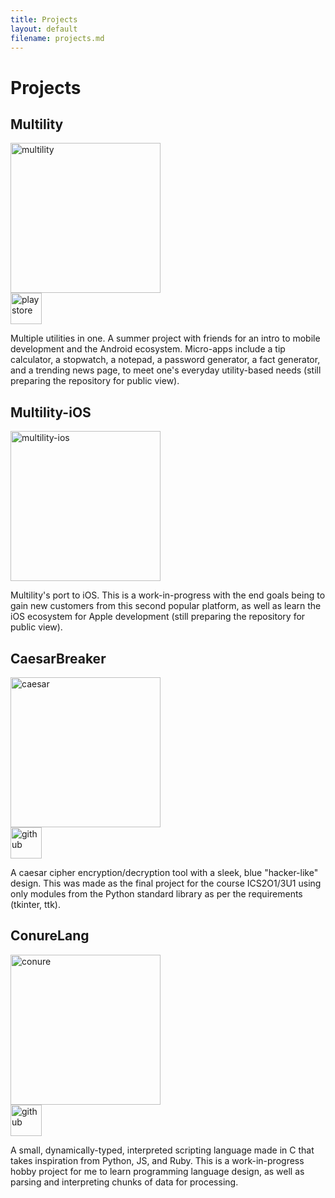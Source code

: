 ```yaml
---
title: Projects
layout: default
filename: projects.md
--- 
```


# Projects

## Multility

<img src="https://cdn.discordapp.com/attachments/342481673822404608/759255355640250409/Eecn-40X0AQsrrX.png" alt="multility" width="240"/>
<br/>
<a href="https://play.google.com/store/apps/details?id=com.matdevtech.multility">
  <img src="https://cdn.discordapp.com/attachments/342481673822404608/759267746793652244/PinClipart.com_green-clipart_1329856.png" alt="playstore" width="50"/>
</a>

Multiple utilities in one. A summer project with friends for an intro to mobile development and the Android ecosystem. Micro-apps include a tip calculator, a stopwatch, a notepad, a password generator, a fact generator, and a trending news page, to meet one's everyday utility-based needs (still preparing the repository for public view).

## Multility-iOS

<img src="https://cdn.discordapp.com/attachments/342481673822404608/759256996540842034/mult.png" alt="multility-ios" width="240"/>

Multility's port to iOS. This is a work-in-progress with the end goals being to gain new customers from this second popular platform, as well as learn the iOS ecosystem for Apple development (still preparing the repository for public view).

## CaesarBreaker

<img src="https://cdn.discordapp.com/attachments/342481673822404608/759253719774003270/code.png" alt="caesar" width="240"/>
<br/>
<a href="https://github.com/MichaelSDavid/CodeBreaker-ISU">
  <img src="https://cdn.discordapp.com/attachments/342481673822404608/759268237577158716/github_circle_black-512.png" alt="github" width="50"/>
</a>

A caesar cipher encryption/decryption tool with a sleek, blue "hacker-like" design. This was made as the final project for the course ICS2O1/3U1 using only modules from the Python standard library as per the requirements (tkinter, ttk).

## ConureLang

<img src="https://cdn.discordapp.com/attachments/342481673822404608/759242669582319626/icon-1080px.png" alt="conure" width="240"/>
<br/>
<a href="https://github.com/MichaelSDavid/conure-lang">
  <img src="https://cdn.discordapp.com/attachments/342481673822404608/759268237577158716/github_circle_black-512.png" alt="github" width="50"/>
</a>

A small, dynamically-typed, interpreted scripting language made in C that takes inspiration from Python, JS, and Ruby. This is a work-in-progress hobby project for me to learn programming language design, as well as parsing and interpreting chunks of data for processing. 
